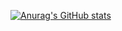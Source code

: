 [![Anurag's GitHub stats](https://github-readme-stats.vercel.app/api?username=taurus366)](https://github.com/anuraghazra/github-readme-stats)
